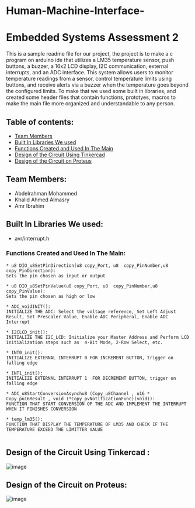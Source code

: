 # Human-Machine-Interface-

# Embedded Systems Assessment 2
This is a sample readme file for our project, the project is to make a c program on arduino ide that utilizes a LM35 temperature sensor, push buttons, a buzzer, a 16x2 LCD display, I2C communication, external interrupts, and an ADC interface. This system allows users to monitor temperature readings from a sensor, control temperature limits using buttons, and receive alerts via a buzzer when the temperature goes beyond the configured limits. To make that we used some built in libraries, and created some header files that contain functions, prototyes, macros to make the main file more organized and understandable to any person.

## Table of contents:
* [Team Members](#team-members)
* [Built In Libraries We used](#built-in-libraries-we-used)
* [Functions Created and Used In The Main](#functions-created-and=used-in-the-main)
* [Design of the Circuit Using Tinkercad](#design-of-the-circuit-using-tinkercad)
* [Design of the Circuit on Proteus](#design-of-the-circuit-on-proteus)

## Team Members:
* Abdelrahman Mohammed
* Khalid Ahmed Almasry
* Amr Ibrahim

## Built In Libraries We used:
* avr/interrupt.h

### Functions Created and Used In The Main:
```
* u8 DIO_u8SetPinDirection(u8 copy_Port, u8  copy_PinNumber,u8  copy_PinDirection):
Sets the pin chosen as input or output

* u8 DIO_u8SetPinValue(u8 copy_Port, u8  copy_PinNumber,u8  copy_PinValue):
Sets the pin chosen as high or low

* ADC_voidINIT():
INITIALIZE THE ADC: Select the voltage reference, Set Left Adjust Result, Set Prescaler Value, Enable ADC Peripheral, Enable ADC Interrupt

* I2CLCD_init():
INITIALIZE THE I2C_LCD: Initialize your Master Address and Perform LCD initialization steps such as  4-Bit Mode, 2-Row Select, etc.

* INT0_init():
INITIALIZE EXTERNAL INTERRUPT 0 FOR INCREMENT BUTTON, trigger on falling edge

* INT1_init():
INITIALIZE EXTERNAL INTERRUPT 1  FOR DECREMENT BUTTON, trigger on falling edge

* ADC_u8StartConversionAsynchu8 (Copy_u8Channel , u16 * Copy_pu16Result , void (*Copy_pvNotificationFunc)(void)):
FUNCTION THAT START CONVERSION OF THE ADC AND IMPLEMENT THE INTERRUPT WHEN IT FINISHES CONVERSION

* temp_lm35():
FUNCTION THAT DISPLAY THE TEMPERATURE OF LM35 AND CHECK IF THE TEMPERATURE EXCEED THE LIMITTER VALUE


```
## Design of the Circuit Using Tinkercad :
![image](https://github.com/Abdulrahman2200925/Human-Machine-Interface-/assets/114658809/9afc1a76-df8f-43bd-8955-16bc8ecd0755)


## Design of the Circuit on Proteus:
![image](<img width="558" alt="image" src="https://github.com/Abdulrahman2200925/Human-Machine-Interface-/assets/114658809/7594099f-5b90-4814-b193-13835dcc1155">)
